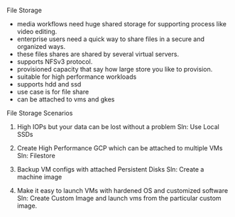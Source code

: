 File Storage

- media workflows need huge shared storage for supporting process like video editing.
- enterprise users need a quick way to share files in a secure and organized ways.
- these files shares are shared by several virtual servers.
- supports NFSv3 protocol.
- provisioned capacity that say how large store you like to provision.
- suitable for high performance workloads
- supports hdd and ssd
- use case is for file share
- can be attached to vms and gkes

File Storage Scenarios

1. High IOPs but your data can be lost without a problem
   Sln: Use Local SSDs

2. Create High Performance GCP which can be attached to multiple VMs
   Sln: Filestore

3. Backup VM configs with attached Persistent Disks
   Sln: Create a machine image

4. Make it easy to launch VMs with hardened OS and customized software
   Sln: Create Custom Image and launch vms from the particular custom image.
